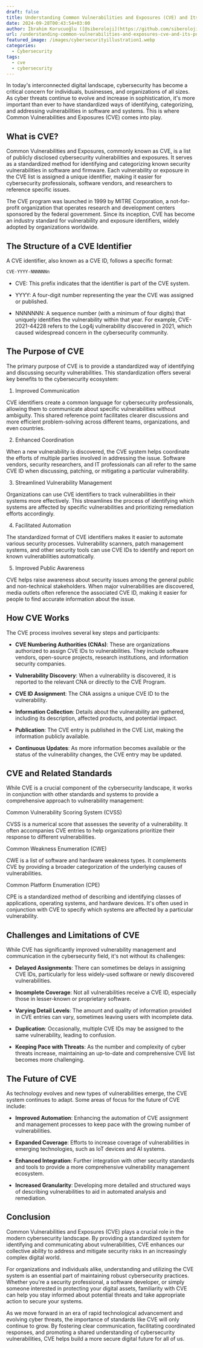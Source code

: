 ```yaml
---
draft: false
title: Understanding Common Vulnerabilities and Exposures (CVE) and Its Purpose
date: 2024-09-28T00:43:54+03:00
author: İbrahim Korucuoğlu ([@siberoloji](https://github.com/siberoloji))
url: /understanding-common-vulnerabilities-and-exposures-cve-and-its-purpose/
featured_image: /images/cybersecurityillustration1.webp
categories:
  - Cybersecurity
tags:
  - cve
  - cybersecurity
---
```



In today's interconnected digital landscape, cybersecurity has become a critical concern for individuals, businesses, and organizations of all sizes. As cyber threats continue to evolve and increase in sophistication, it's more important than ever to have standardized ways of identifying, categorizing, and addressing vulnerabilities in software and systems. This is where Common Vulnerabilities and Exposures (CVE) comes into play.



## What is CVE?



Common Vulnerabilities and Exposures, commonly known as CVE, is a list of publicly disclosed cybersecurity vulnerabilities and exposures. It serves as a standardized method for identifying and categorizing known security vulnerabilities in software and firmware. Each vulnerability or exposure in the CVE list is assigned a unique identifier, making it easier for cybersecurity professionals, software vendors, and researchers to reference specific issues.



The CVE program was launched in 1999 by MITRE Corporation, a not-for-profit organization that operates research and development centers sponsored by the federal government. Since its inception, CVE has become an industry standard for vulnerability and exposure identifiers, widely adopted by organizations worldwide.



## The Structure of a CVE Identifier



A CVE identifier, also known as a CVE ID, follows a specific format:


```bash
CVE-YYYY-NNNNNNn
```


* CVE: This prefix indicates that the identifier is part of the CVE system.

* YYYY: A four-digit number representing the year the CVE was assigned or published.

* NNNNNNN: A sequence number (with a minimum of four digits) that uniquely identifies the vulnerability within that year.
For example, CVE-2021-44228 refers to the Log4j vulnerability discovered in 2021, which caused widespread concern in the cybersecurity community.



## The Purpose of CVE



The primary purpose of CVE is to provide a standardized way of identifying and discussing security vulnerabilities. This standardization offers several key benefits to the cybersecurity ecosystem:



1. Improved Communication



CVE identifiers create a common language for cybersecurity professionals, allowing them to communicate about specific vulnerabilities without ambiguity. This shared reference point facilitates clearer discussions and more efficient problem-solving across different teams, organizations, and even countries.



2. Enhanced Coordination



When a new vulnerability is discovered, the CVE system helps coordinate the efforts of multiple parties involved in addressing the issue. Software vendors, security researchers, and IT professionals can all refer to the same CVE ID when discussing, patching, or mitigating a particular vulnerability.



3. Streamlined Vulnerability Management



Organizations can use CVE identifiers to track vulnerabilities in their systems more effectively. This streamlines the process of identifying which systems are affected by specific vulnerabilities and prioritizing remediation efforts accordingly.



4. Facilitated Automation



The standardized format of CVE identifiers makes it easier to automate various security processes. Vulnerability scanners, patch management systems, and other security tools can use CVE IDs to identify and report on known vulnerabilities automatically.



5. Improved Public Awareness



CVE helps raise awareness about security issues among the general public and non-technical stakeholders. When major vulnerabilities are discovered, media outlets often reference the associated CVE ID, making it easier for people to find accurate information about the issue.



## How CVE Works



The CVE process involves several key steps and participants:


* **CVE Numbering Authorities (CNAs)**: These are organizations authorized to assign CVE IDs to vulnerabilities. They include software vendors, open-source projects, research institutions, and information security companies.

* **Vulnerability Discovery**: When a vulnerability is discovered, it is reported to the relevant CNA or directly to the CVE Program.

* **CVE ID Assignment**: The CNA assigns a unique CVE ID to the vulnerability.

* **Information Collection**: Details about the vulnerability are gathered, including its description, affected products, and potential impact.

* **Publication**: The CVE entry is published in the CVE List, making the information publicly available.

* **Continuous Updates**: As more information becomes available or the status of the vulnerability changes, the CVE entry may be updated.
## CVE and Related Standards



While CVE is a crucial component of the cybersecurity landscape, it works in conjunction with other standards and systems to provide a comprehensive approach to vulnerability management:



Common Vulnerability Scoring System (CVSS)



CVSS is a numerical score that assesses the severity of a vulnerability. It often accompanies CVE entries to help organizations prioritize their response to different vulnerabilities.



Common Weakness Enumeration (CWE)



CWE is a list of software and hardware weakness types. It complements CVE by providing a broader categorization of the underlying causes of vulnerabilities.



Common Platform Enumeration (CPE)



CPE is a standardized method of describing and identifying classes of applications, operating systems, and hardware devices. It's often used in conjunction with CVE to specify which systems are affected by a particular vulnerability.



## Challenges and Limitations of CVE



While CVE has significantly improved vulnerability management and communication in the cybersecurity field, it's not without its challenges:


* **Delayed Assignments**: There can sometimes be delays in assigning CVE IDs, particularly for less widely-used software or newly discovered vulnerabilities.

* **Incomplete Coverage**: Not all vulnerabilities receive a CVE ID, especially those in lesser-known or proprietary software.

* **Varying Detail Levels**: The amount and quality of information provided in CVE entries can vary, sometimes leaving users with incomplete data.

* **Duplication**: Occasionally, multiple CVE IDs may be assigned to the same vulnerability, leading to confusion.

* **Keeping Pace with Threats**: As the number and complexity of cyber threats increase, maintaining an up-to-date and comprehensive CVE list becomes more challenging.
## The Future of CVE



As technology evolves and new types of vulnerabilities emerge, the CVE system continues to adapt. Some areas of focus for the future of CVE include:


* **Improved Automation**: Enhancing the automation of CVE assignment and management processes to keep pace with the growing number of vulnerabilities.

* **Expanded Coverage**: Efforts to increase coverage of vulnerabilities in emerging technologies, such as IoT devices and AI systems.

* **Enhanced Integration**: Further integration with other security standards and tools to provide a more comprehensive vulnerability management ecosystem.

* **Increased Granularity**: Developing more detailed and structured ways of describing vulnerabilities to aid in automated analysis and remediation.
## Conclusion



Common Vulnerabilities and Exposures (CVE) plays a crucial role in the modern cybersecurity landscape. By providing a standardized system for identifying and communicating about vulnerabilities, CVE enhances our collective ability to address and mitigate security risks in an increasingly complex digital world.



For organizations and individuals alike, understanding and utilizing the CVE system is an essential part of maintaining robust cybersecurity practices. Whether you're a security professional, a software developer, or simply someone interested in protecting your digital assets, familiarity with CVE can help you stay informed about potential threats and take appropriate action to secure your systems.



As we move forward in an era of rapid technological advancement and evolving cyber threats, the importance of standards like CVE will only continue to grow. By fostering clear communication, facilitating coordinated responses, and promoting a shared understanding of cybersecurity vulnerabilities, CVE helps build a more secure digital future for all of us.
